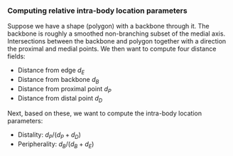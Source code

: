 ### Computing relative intra-body location parameters

Suppose we have a shape (polygon) with a backbone through it. The
backbone is roughly a smoothed non-branching subset of the medial
axis. Intersections between the backbone and polygon together with
a direction the proximal and medial points. We then want to compute
four distance fields:

- Distance from edge $d_E$
- Distance from backbone $d_B$
- Distance from proximal point $d_P$
- Distance from distal point $d_D$

Next, based on these, we want to compute the intra-body location
parameters:

- Distality: $d_P / (d_P + d_D)$
- Peripherality: $d_B / (d_B + d_E)$
